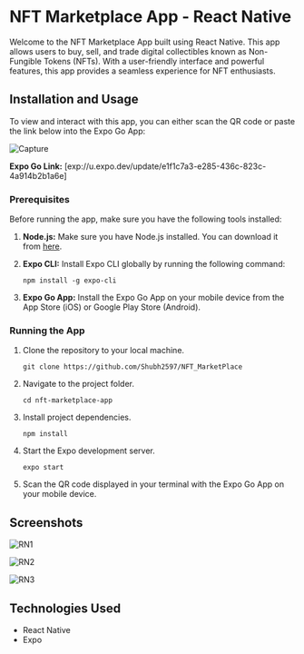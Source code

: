 # NFT Marketplace App - React Native

Welcome to the NFT Marketplace App built using React Native. This app allows users to buy, sell, and trade digital collectibles known as Non-Fungible Tokens (NFTs). With a user-friendly interface and powerful features, this app provides a seamless experience for NFT enthusiasts.

## Installation and Usage

To view and interact with this app, you can either scan the QR code or paste the link below into the Expo Go App: 

![Capture](https://github.com/Shubh2597/NFT_MarketPlace/assets/115364772/e005cc58-3032-4849-ac6d-9d6e2d72b60e)


**Expo Go Link:** [exp://u.expo.dev/update/e1f1c7a3-e285-436c-823c-4a914b2b1a6e]

### Prerequisites

Before running the app, make sure you have the following tools installed:

1. **Node.js:** Make sure you have Node.js installed. You can download it from [here](https://nodejs.org/).

2. **Expo CLI:** Install Expo CLI globally by running the following command:
   ```
   npm install -g expo-cli
   ```

3. **Expo Go App:** Install the Expo Go App on your mobile device from the App Store (iOS) or Google Play Store (Android).

### Running the App

1. Clone the repository to your local machine.

   ```
   git clone https://github.com/Shubh2597/NFT_MarketPlace
   ```

2. Navigate to the project folder.

   ```
   cd nft-marketplace-app
   ```

3. Install project dependencies.

   ```
   npm install
   ```

4. Start the Expo development server.

   ```
   expo start
   ```

5. Scan the QR code displayed in your terminal with the Expo Go App on your mobile device.

## Screenshots
![RN1](https://github.com/Shubh2597/NFT_MarketPlace/assets/115364772/b0305b95-d42e-44d0-9e63-91a2b2af5bd5)


![RN2](https://github.com/Shubh2597/NFT_MarketPlace/assets/115364772/f064ff2a-103b-477d-bbf6-268b3ed39052)

![RN3](https://github.com/Shubh2597/NFT_MarketPlace/assets/115364772/3e8a2f13-a1a8-4a3e-9ef0-16d5c11fcd45)



## Technologies Used

- React Native
- Expo
